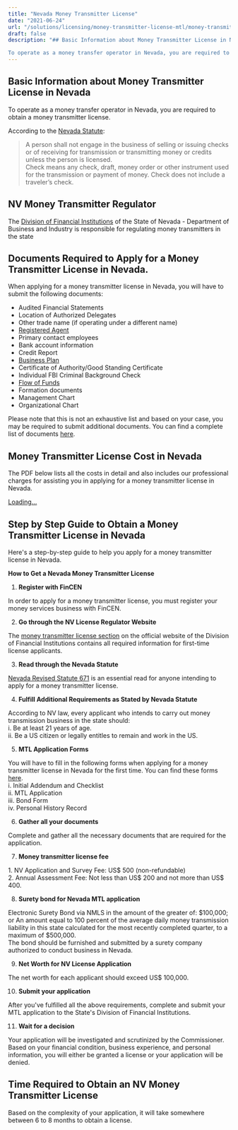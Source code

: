 ```yaml
---
title: "Nevada Money Transmitter License"
date: "2021-06-24"
url: "/solutions/licensing/money-transmitter-license-mtl/money-transmitter-license-nevada/"
draft: false
description: "## Basic Information about Money Transmitter License in Nevada

To operate as a money transfer operator in Nevada, you are required to obtain a money..."
---
```


## Basic Information about Money Transmitter License in Nevada

To operate as a money transfer operator in Nevada, you are required to obtain a money transmitter license. 

According to the [Nevada Statute](https://www.leg.state.nv.us/nrs/nrs-671.html):

> A person shall not engage in the business of selling or issuing checks or of receiving for transmission or transmitting money or credits unless the person is licensed.   
> Check means any check, draft, money order or other instrument used for the transmission or payment of money. Check does not include a traveler’s check. 

## NV Money Transmitter Regulator

The [Division of Financial Institutions](http://fid.nv.gov/) of the State of Nevada - Department of Business and Industry is responsible for regulating money transmitters in the state

## Documents Required to Apply for a Money Transmitter License in Nevada.

When applying for a money transmitter license in Nevada, you will have to submit the following documents:

  * Audited Financial Statements
  * Location of Authorized Delegates
  * Other trade name (if operating under a different name)
  * [Registered Agent](https://faisalkhan.com/solutions/licensing/registered-agent-ra/)
  * Primary contact employees
  * Bank account information
  * Credit Report
  * [Business Plan](https://faisalkhan.com/knowledge-hub/resources-and-references/business-plan/)
  * Certificate of Authority/Good Standing Certificate
  * Individual FBI Criminal Background Check
  * [Flow of Funds](https://faisalkhan.com/solutions/risk-and-compliance/flow-of-funds-fof/)
  * Formation documents
  * Management Chart
  * Organizational Chart

Please note that this is not an exhaustive list and based on your case, you may be required to submit additional documents. You can find a complete list of documents [here](https://faisalkhan.com/solutions/licensing-regulatory-coverage/us-money-transmitter-license/documents-required-for-money-transmitter-license/).

## Money Transmitter License Cost in Nevada

The PDF below lists all the costs in detail and also includes our professional charges for assisting you in applying for a money transmitter license in Nevada.

[Loading...](https://fkhan.gumroad.com/l/nevada-money-transmitter-license-cost)

## Step by Step Guide to Obtain a Money Transmitter License in Nevada

Here's a step-by-step guide to help you apply for a money transmitter license in Nevada.

**How to Get a Nevada Money Transmitter License**

  1. **Register with FinCEN**

In order to apply for a money transmitter license, you must register your money services business with FinCEN.

  2. **Go through the NV License Regulator Website**

The [money transmitter license section](http://fid.nv.gov/Licensing/Money_Transmitter/ISSUERS_OF_INSTRUMENTS_FOR_TRANSMISSION_OR_PAYMENT_OF_MONEY/) on the official website of the Division of Financial Institutions contains all required information for first-time license applicants. 

  3. **Read through the Nevada Statute**

[Nevada Revised Statute 671](https://www.leg.state.nv.us/NRS/NRS-671.html) is an essential read for anyone intending to apply for a money transmitter license.

  4. **Fulfill Additional Requirements as Stated by Nevada Statute**

According to NV law, every applicant who intends to carry out money transmission business in the state should:  
i. Be at least 21 years of age.  
ii. Be a US citizen or legally entitles to remain and work in the US.

  5. **MTL Application Forms**

You will have to fill in the following forms when applying for a money transmitter license in Nevada for the first time. You can find these forms [here](http://fid.nv.gov/Licensing/Money_Transmitter/ISSUERS_OF_INSTRUMENTS_FOR_TRANSMISSION_OR_PAYMENT_OF_MONEY/).  
i. Initial Addendum and Checklist  
ii. MTL Application  
iii. Bond Form  
iv. Personal History Record

  6. **Gather all your documents**

Complete and gather all the necessary documents that are required for the application. 

  7. **Money transmitter license fee**

1\. NV Application and Survey Fee: US$ 500 (non-refundable)  
2\. Annual Assessment Fee: Not less than US$ 200 and not more than US$ 400.

  8. **Surety bond for Nevada MTL application**

Electronic Surety Bond via NMLS in the amount of the greater of: $100,000; or An amount equal to 100 percent of the average daily money transmission liability in this state calculated for the most recently completed quarter, to a maximum of $500,000.  
The bond should be furnished and submitted by a surety company authorized to conduct business in Nevada.

  9. **Net Worth for NV License Application**

The net worth for each applicant should exceed US$ 100,000.

  10. **Submit your application**

After you've fulfilled all the above requirements, complete and submit your MTL application to the State's Division of Financial Institutions.

  11. **Wait for a decision**

Your application will be investigated and scrutinized by the Commissioner. Based on your financial condition, business experience, and personal information, you will either be granted a license or your application will be denied.

## Time Required to Obtain an NV Money Transmitter License 

Based on the complexity of your application, it will take somewhere between 6 to 8 months to obtain a license.